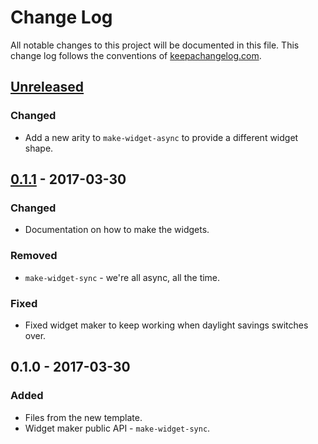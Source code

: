 # Change Log
All notable changes to this project will be documented in this file. This change log follows the conventions of [keepachangelog.com](http://keepachangelog.com/).

## [Unreleased]
### Changed
- Add a new arity to `make-widget-async` to provide a different widget shape.

## [0.1.1] - 2017-03-30
### Changed
- Documentation on how to make the widgets.

### Removed
- `make-widget-sync` - we're all async, all the time.

### Fixed
- Fixed widget maker to keep working when daylight savings switches over.

## 0.1.0 - 2017-03-30
### Added
- Files from the new template.
- Widget maker public API - `make-widget-sync`.

[Unreleased]: https://github.com/your-name/time-warp/compare/0.1.1...HEAD
[0.1.1]: https://github.com/your-name/time-warp/compare/0.1.0...0.1.1
